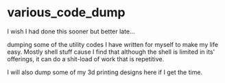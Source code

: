 # various_code_dump

I wish I had done this sooner but better late...

dumping some of the utility codes I have written for myself to make my life easy. 
Mostly shell stuff cause I find that although the shell is limited in its' offerings, it can do a shit-load of work that is repetitive.

I will also dump some of my 3d printing designs here if I get the time.

